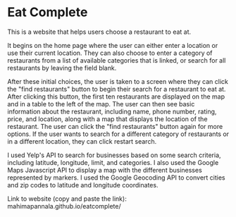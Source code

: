 # Eat Complete
This is a website that helps users choose a restaurant to eat at. 

It begins on the home page where the user can either enter a location or use their current location. They can also choose to enter a category of restaurants from a list of available categories that is linked, or search for all restaurants by leaving the field blank. 

After these initial choices, the user is taken to a screen where they can click the "find restaurants" button to begin their search for a restaurant to eat at. After clicking this button, the first ten restaurants are displayed on the map and in a table to the left of the map. The user can then see basic information about the restaurant, including name, phone number, rating, price, and location, along with a map that displays the location of the restaurant. The user can click the "find restaurants" button again for more options. If the user wants to search for a different category of restaurants or in a different location, they can click restart search.

I used Yelp's API to search for businesses based on some search criteria, including latitude, longitude, limit, and categories. I also used the Google Maps Javascript API to display a map with the different businesses represented by markers. I used the Google Geocoding API to convert cities and zip codes to latitude and longitude coordinates.

Link to website (copy and paste the link): mahimapannala.github.io/eatcomplete/

